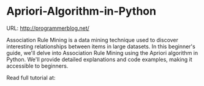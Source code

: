 # Apriori-Algorithm-in-Python

URL: http://programmerblog.net/

Association Rule Mining is a data mining technique used to discover interesting relationships between items in large datasets. 
In this beginner's guide, we'll delve into Association Rule Mining using the Apriori algorithm in Python. We'll provide detailed explanations and code examples, making it accessible to beginners.

Read full tutorial at: 
